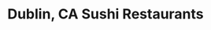 ---
layout: city
title: Dublin, CA Sushi Restaurants
permalink: /california/dublin/
stateAbbr: CA
stateName: California
cityName: Dublin
---